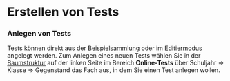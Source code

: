 # Erstellen von Tests

###  Anlegen von Tests 
Tests können direkt aus der [Beispielsammlung](../Beispielsammlung/index.md) oder im [Editiermodus](../BeispielsammlungEditieren/index.md) angelegt werden. Zum Anlegen eines neuen Tests wählen Sie in der [Baumstruktur](../Ordnerverwaltung/index.md) auf der linken Seite im Bereich **Online-Tests** über 
Schuljahr =&gt; Klasse =&gt; Gegenstand 
das Fach aus, in dem Sie einen Test anlegen wollen.

